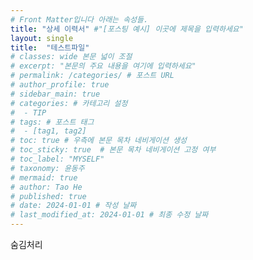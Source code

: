 ```yaml
---
# Front Matter입니다 아래는 속성들.
title: "상세 이력서" #"[포스팅 예시] 이곳에 제목을 입력하세요"
layout: single
title:  "테스트파일"
# classes: wide 본문 넓이 조절
# excerpt: "본문의 주요 내용을 여기에 입력하세요"
# permalink: /categories/ # 포스트 URL
# author_profile: true
# sidebar_main: true
# categories: # 카테고리 설정
#  - TIP
# tags: # 포스트 태그
#  - [tag1, tag2]
# toc: true # 우측에 본문 목차 네비게이션 생성
# toc_sticky: true  # 본문 목차 네비게이션 고정 여부
# toc_label: "MYSELF"
# taxonomy: 윤동주
# mermaid: true
# author: Tao He
# published: true
# date: 2024-01-01 # 작성 날짜
# last_modified_at: 2024-01-01 # 최종 수정 날짜
---
```

숨김처리
